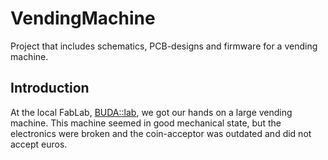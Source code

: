 # VendingMachine
Project that includes schematics, PCB-designs and firmware for a vending machine.


## Introduction
At the local FabLab, [BUDA::lab](https://www.budalab.be), we got our hands on a large vending machine. This machine seemed in good mechanical state, but the electronics were broken and the coin-acceptor was outdated and did not accept euros.
